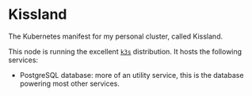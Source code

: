 # Kissland
The Kubernetes manifest for my personal cluster, called Kissland.

This node is running the excellent [`k3s`](https://k3s.io/) distribution. It hosts the following services:
- PostgreSQL database: more of an utility service, this is the database powering most other services.
